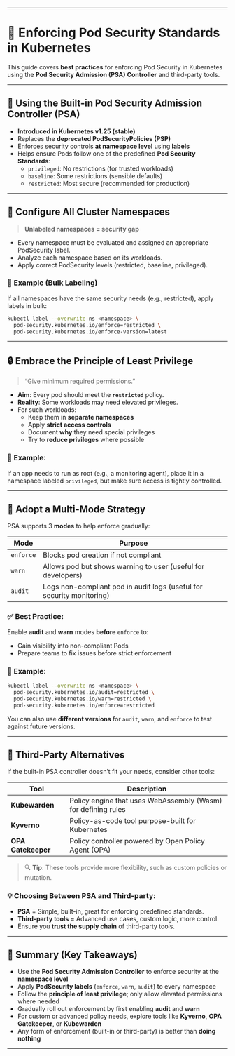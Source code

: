 
---

# 🔐 Enforcing Pod Security Standards in Kubernetes

This guide covers **best practices** for enforcing Pod Security in Kubernetes using the **Pod Security Admission (PSA) Controller** and third-party tools.

---

## 🚨 Using the Built-in Pod Security Admission Controller (PSA)

- **Introduced in Kubernetes v1.25 (stable)**
- Replaces the **deprecated PodSecurityPolicies (PSP)**
- Enforces security controls **at namespace level** using **labels**
- Helps ensure Pods follow one of the predefined **Pod Security Standards**:
  - `privileged`: No restrictions (for trusted workloads)
  - `baseline`: Some restrictions (sensible defaults)
  - `restricted`: Most secure (recommended for production)

---

## 📂 Configure All Cluster Namespaces

> **Unlabeled namespaces = security gap**

- Every namespace must be evaluated and assigned an appropriate PodSecurity label.
- Analyze each namespace based on its workloads.
- Apply correct PodSecurity levels (restricted, baseline, privileged).

### 🧰 Example (Bulk Labeling)

If all namespaces have the same security needs (e.g., restricted), apply labels in bulk:

```bash
kubectl label --overwrite ns <namespace> \
  pod-security.kubernetes.io/enforce=restricted \
  pod-security.kubernetes.io/enforce-version=latest
```

---

## 🔒 Embrace the Principle of Least Privilege

> “Give minimum required permissions.”

- **Aim**: Every pod should meet the **`restricted`** policy.
- **Reality**: Some workloads may need elevated privileges.
- For such workloads:
  - Keep them in **separate namespaces**
  - Apply **strict access controls**
  - Document **why** they need special privileges
  - Try to **reduce privileges** where possible

### 🧠 Example:

If an app needs to run as root (e.g., a monitoring agent), place it in a namespace labeled `privileged`, but make sure access is tightly controlled.

---

## 🎯 Adopt a Multi-Mode Strategy

PSA supports 3 **modes** to help enforce gradually:

| Mode     | Purpose                                                                 |
|----------|-------------------------------------------------------------------------|
| `enforce`| Blocks pod creation if not compliant                                    |
| `warn`   | Allows pod but shows warning to user (useful for developers)           |
| `audit`  | Logs non-compliant pod in audit logs (useful for security monitoring)  |

### ✅ Best Practice:

Enable **audit** and **warn** modes **before** `enforce` to:

- Gain visibility into non-compliant Pods
- Prepare teams to fix issues before strict enforcement

### 🧰 Example:

```bash
kubectl label --overwrite ns <namespace> \
  pod-security.kubernetes.io/audit=restricted \
  pod-security.kubernetes.io/warn=restricted \
  pod-security.kubernetes.io/enforce=restricted
```

You can also use **different versions** for `audit`, `warn`, and `enforce` to test against future versions.

---

## 🧩 Third-Party Alternatives

If the built-in PSA controller doesn’t fit your needs, consider other tools:

| Tool          | Description |
|---------------|-------------|
| **Kubewarden** | Policy engine that uses WebAssembly (Wasm) for defining rules |
| **Kyverno**    | Policy-as-code tool purpose-built for Kubernetes |
| **OPA Gatekeeper** | Policy controller powered by Open Policy Agent (OPA) |

> 🔍 **Tip**: These tools provide more flexibility, such as custom policies or mutation.

### 💡 Choosing Between PSA and Third-party:

- **PSA** = Simple, built-in, great for enforcing predefined standards.
- **Third-party tools** = Advanced use cases, custom logic, more control.
- Ensure you **trust the supply chain** of third-party tools.

---

## 📌 Summary (Key Takeaways)

- Use the **Pod Security Admission Controller** to enforce security at the **namespace level**
- Apply **PodSecurity labels** (`enforce`, `warn`, `audit`) to every namespace
- Follow the **principle of least privilege**; only allow elevated permissions where needed
- Gradually roll out enforcement by first enabling **audit** and **warn**
- For custom or advanced policy needs, explore tools like **Kyverno**, **OPA Gatekeeper**, or **Kubewarden**
- Any form of enforcement (built-in or third-party) is better than **doing nothing**

---
